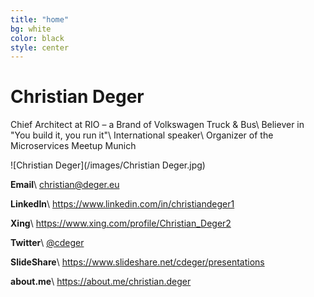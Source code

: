 ```yaml
---
title: "home"
bg: white
color: black
style: center
---
```


# Christian Deger
Chief Architect at RIO – a Brand of Volkswagen Truck & Bus\\
Believer in "You build it, you run it"\\
International speaker\\
Organizer of the Microservices Meetup Munich

![Christian Deger](/images/Christian Deger.jpg)

__Email__\\
[christian@deger.eu](mailto:christian@deger.eu)

__LinkedIn__\\
<https://www.linkedin.com/in/christiandeger1>

__Xing__\\
<https://www.xing.com/profile/Christian_Deger2>

__Twitter__\\
[@cdeger](https://twitter.com/cdeger)


__SlideShare__\\
<https://www.slideshare.net/cdeger/presentations>

__about.me__\\
<https://about.me/christian.deger>
